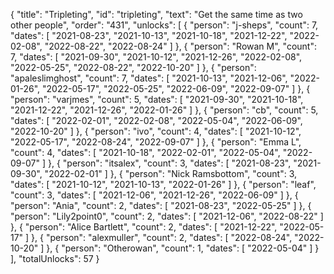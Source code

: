 {
  "title": "Tripleting",
  "id": "tripleting",
  "text": "Get the same time as two other people",
  "order": "431",
  "unlocks": [
    {
      "person": "j-sheps",
      "count": 7,
      "dates": [
        "2021-08-23",
        "2021-10-13",
        "2021-10-18",
        "2021-12-22",
        "2022-02-08",
        "2022-08-22",
        "2022-08-24"
      ]
    },
    {
      "person": "Rowan M",
      "count": 7,
      "dates": [
        "2021-09-30",
        "2021-10-12",
        "2021-12-26",
        "2022-02-08",
        "2022-05-25",
        "2022-08-22",
        "2022-10-20"
      ]
    },
    {
      "person": "apaleslimghost",
      "count": 7,
      "dates": [
        "2021-10-13",
        "2021-12-06",
        "2022-01-26",
        "2022-05-17",
        "2022-05-25",
        "2022-06-09",
        "2022-09-07"
      ]
    },
    {
      "person": "varjmes",
      "count": 5,
      "dates": [
        "2021-09-30",
        "2021-10-18",
        "2021-12-22",
        "2021-12-26",
        "2022-01-26"
      ]
    },
    {
      "person": "cb",
      "count": 5,
      "dates": [
        "2022-02-01",
        "2022-02-08",
        "2022-05-04",
        "2022-06-09",
        "2022-10-20"
      ]
    },
    {
      "person": "ivo",
      "count": 4,
      "dates": [
        "2021-10-12",
        "2022-05-17",
        "2022-08-24",
        "2022-09-07"
      ]
    },
    {
      "person": "Emma L",
      "count": 4,
      "dates": [
        "2021-10-18",
        "2022-02-01",
        "2022-05-04",
        "2022-09-07"
      ]
    },
    {
      "person": "itsalex",
      "count": 3,
      "dates": [
        "2021-08-23",
        "2021-09-30",
        "2022-02-01"
      ]
    },
    {
      "person": "Nick Ramsbottom",
      "count": 3,
      "dates": [
        "2021-10-12",
        "2021-10-13",
        "2022-01-26"
      ]
    },
    {
      "person": "leaf",
      "count": 3,
      "dates": [
        "2021-12-06",
        "2021-12-26",
        "2022-06-09"
      ]
    },
    {
      "person": "Ania",
      "count": 2,
      "dates": [
        "2021-08-23",
        "2022-05-25"
      ]
    },
    {
      "person": "Lily2point0",
      "count": 2,
      "dates": [
        "2021-12-06",
        "2022-08-22"
      ]
    },
    {
      "person": "Alice Bartlett",
      "count": 2,
      "dates": [
        "2021-12-22",
        "2022-05-17"
      ]
    },
    {
      "person": "alexmuller",
      "count": 2,
      "dates": [
        "2022-08-24",
        "2022-10-20"
      ]
    },
    {
      "person": "Otherowan",
      "count": 1,
      "dates": [
        "2022-05-04"
      ]
    }
  ],
  "totalUnlocks": 57
}